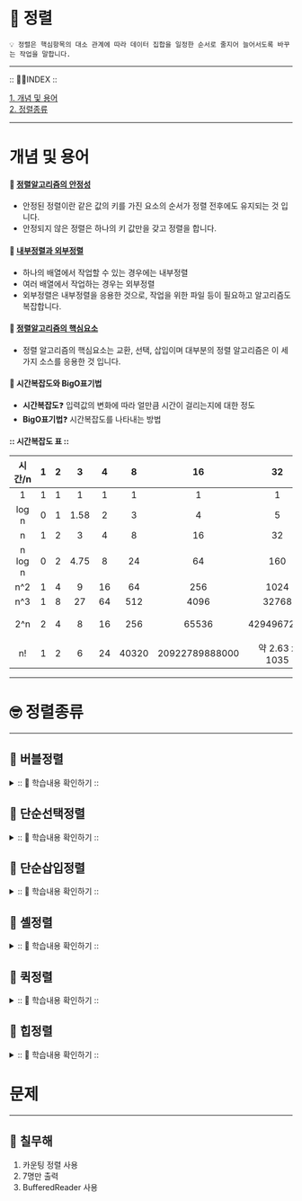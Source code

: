 
# 🏁 정렬
    💡 정렬은 핵심항목의 대소 관계에 따라 데이터 집합을 일정한 순서로 줄지어 늘어서도록 바꾸는 작업을 말합니다.
---

:: ☝🏻INDEX ::

[1. 개념 및 용어](#개념-및-용어)</br>
[2. 정렬종류](#🤓-정렬종류)</br>

---

# 개념 및 용어

#### 📌 <u>정렬알고리즘의 안정성</u>
- 안정된 정렬이란 같은 값의 키를 가진 요소의 순서가 정렬 전후에도 유지되는 것 입니다.
- 안정되지 않은 정렬은 하나의 키 값만을 갖고 정렬을 합니다.
#### 📌 <u>내부정렬과 외부정렬</u>
- 하나의 배열에서 작업할 수 있는 경우에는 내부정렬
- 여러 배열에서 작업하는 경우는 외부정렬
- 외부정렬은 내부정렬을 응용한 것으로, 작업을 위한 파일 등이 필요하고 알고리즘도 복잡합니다.
#### 📌 <u>정렬알고리즘의 핵심요소</u>
- 정렬 알고리즘의 핵심요소는 교환, 선택, 삽입이며 대부분의 정렬 알고리즘은 이 세가지 소스를 응용한 것 입니다.

#### 📌 시간복잡도와 BigO표기법
- **시간복잡도**❓ 입력값의 변화에 따라 얼만큼 시간이 걸리는지에 대한 정도
- **BigO표기법**❓ 시간복잡도를 나타내는 방법<br>

**:: 시간복잡도 표 ::**</br>

|  시간/n   |  1  |  2  |  3   |  4   |   8   |        16         |          32           |           64           |          1000          |
|:-------:|:---:|:---:|:----:|:----:|:-----:|:-----------------:|:---------------------:|:----------------------:|:----------------------:|
|    1    |  1  |  1  |  1   |  1   |   1   |         1         |           1           |           1            |           1            |
|  log n  |  0  |  1  | 1.58 |  2   |   3   |         4         |           5           |           6            |          9.97          |
|    n    |  1  |  2  |  3   |  4   |   8   |        16         |          32           |           64           |          1000          |
| n log n |  0  |  2  | 4.75 |  8   |  24   |        64         |          160          |          384           |          9966          |
|   n^2   |  1  |  4  |  9   |  16  |  64   |        256        |         1024          |          4096          |        1000000         |
|   n^3   |  1  |  8  |  27  |  64  |  512  |       4096        |         32768         |         262144         |       1000000000       |
|   2^n   |  2  |  4  |  8   |  16  |  256  |       65536       |      4294967296       |        약 1844경         |     약 1.07 x 10301     |
|   n!    |  1  |  2  |  6   |  24  | 40320 |  20922789888000   |     약 2.63 x 1035     |     약 1.27 x 1089      |    약 4.02 x 102567     |

---
# 🤓 정렬종류

---

## 📌 버블정렬
<details>
<summary>:: 👀 학습내용 확인하기 :: </summary>
<div markdown="1">

- 단순하기 때문에 자주사용된다
- 원소의 이동이 거품이 수면으로 올라오는 듯한 모습
- O(n^2)
- 방법
  1. 서로 인접한 두원소 크기를 검사한다.
  2. 인접한 두수를 계속 비교해 가장 큰 자료가 맨뒤로 가도록 한다.



</div>
</details>

## 📌 단순선택정렬
<details>
<summary>:: 👀 학습내용 확인하기 :: </summary>
<div markdown="1">

- 제자리정렬 알고리즘
- 단순하게 사용할 수 있다.
- 메모리 효율이 좋다
- O(n^2)
- 방법
    1. 주어진 리스트 중 최소값을 찾는다</br>
    2. 그 값을 맨앞의 위치한 값과 교체
    3. 맨처음 위치를 뺀 나머지 리스트를 같은 방법으로 교체
</div>
</details>

## 📌 단순삽입정렬

<details>
<summary>:: 👀 학습내용 확인하기 :: </summary>
<div markdown="1">

- 데이터를 **비교**하면서 찾기 때문에 **비교정렬**이라고 합니다.
- 삽입 정렬은 두 번째 자료부터 시작하여 그 앞의 자료들과 비교하여 삽입할 위치를 지정한 후 
  </br>자료를 뒤로 옮기고 지정한 자리에 자료를 삽입하여 정렬하는 알고리즘이다.
-  최선 : O(N), 최악 : O(n^2)
</div>
</details>

## 📌 셸정렬

<details>
<summary>:: 👀 학습내용 확인하기 :: </summary>
<div markdown="1">

- 셸 정렬은 **삽입 정렬**을 기반으로 한다
- 정렬의 대상이 되는 데이터 외에 추가적인 공간을 필요로 하지 않기 때문에 **'제자리 정렬(in-place sort)'** 이기도 하다.
- 삽입정렬과는 다르게 일정 간격을 주기로 하여 비교 및 교환이 일어나기 때문에 구조상 **안정정렬(Stable Sort)은 아니다.**
-  최선 : O(N), 최악 : O(n^2)
- 방법
  1. 간격(gap)을 설정한다.
  2. 각 간격별로 분류 된 서브(부분) 리스트에 대해 삽입정렬을 한다.
  3. 각 서브(부분) 리스트의 정렬이 끝나면 간격을 줄인다.
  4. 간격이 1이 될 때 까지 2번 과정으로 되돌아가며 반복한다.

</div>
</details>

## 📌 퀵정렬

<details>
<summary>:: 👀 학습내용 확인하기 :: </summary>
<div markdown="1">

- 퀵 정렬은 **불안정정렬** 에 속하며, 다른 원소와의 비교만으로 정렬을 수행하는 **비교정렬** 에 속한다.
- **분할 정복 알고리즘**의 하나로, 평균적으로 **매우 빠른** 수행 속도
- 합병 정렬(merge sort)과 달리 퀵 정렬은 리스트를 **비균등**하게 분할한다.
- O(nlogn)
- 방법
  1. 리스트 안에 있는 한 요소를 선택한다. 이렇게 고른 원소를 피벗(pivot) 이라고 한다.
  2. 피벗을 기준으로 피벗보다 작은 요소들은 모두 피벗의 왼쪽으로 옮겨지고 피벗보다 큰 요소들은 모두 피벗의 오른쪽으로 옮겨진다.
  </br> (피벗을 중심으로 왼쪽: 피벗보다 작은 요소들, 오른쪽: 피벗보다 큰 요소들)
  3. 피벗을 제외한 왼쪽 리스트와 오른쪽 리스트를 다시 정렬한다.
     - 분할된 부분 리스트에 대하여 순환 호출 을 이용하여 정렬을 반복한다.
     - 부분 리스트에서도 다시 피벗을 정하고 피벗을 기준으로 2개의 부분 리스트로 나누는 과정을 반복한다.
  4. 부분 리스트들이 더 이상 분할이 불가능할 때까지 반복한다.
     - 리스트의 크기가 0이나 1이 될 때까지 반복한다.
  
</div>
</details>

## 📌 힙정렬

<details>
<summary>:: 👀 학습내용 확인하기 :: </summary>
<div markdown="1">

- 최대 힙 트리나 최소 힙 트리를 구성해 정렬을 하는 방법
- 내림차순 정렬을 위해서는 최대 힙을 구성하고 오름차순 정렬을 위해서는 최소 힙을 구성하면 된다.
- O(nlogn)
- 방법
  1. 정렬해야 할 n개의 요소들로 최대 힙(완전 이진 트리 형태)을 만든다.
     - 내림차순을 기준으로 정렬
  2. 그 다음으로 한 번에 하나씩 요소를 힙에서 꺼내서 배열의 뒤부터 저장하면 된다.
  3. 삭제되는 요소들(최댓값부터 삭제)은 값이 감소되는 순서로 정렬되게 된다.
     
</div>
</details>

# 문제

---

## 📌 칠무해

1. 카운팅 정렬 사용
2. 7명만 출력
3. BufferedReader 사용
